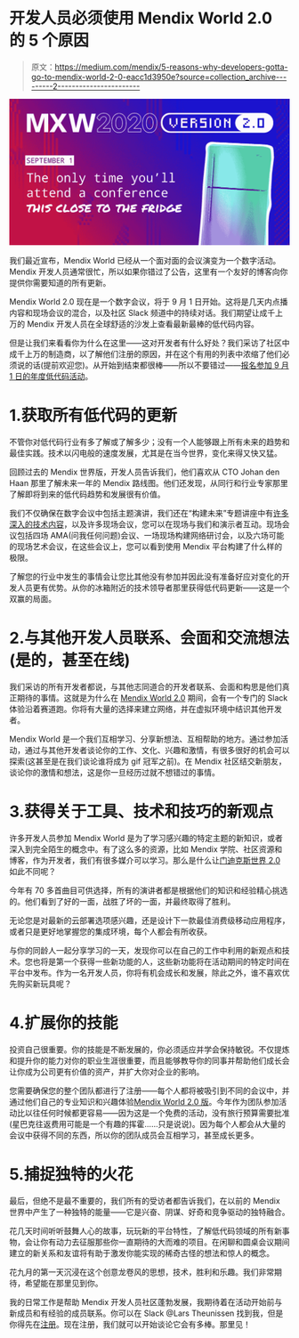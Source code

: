 # 开发人员必须使用 Mendix World 2.0 的 5 个原因

> 原文：<https://medium.com/mendix/5-reasons-why-developers-gotta-go-to-mendix-world-2-0-eacc1d3950e?source=collection_archive---------2----------------------->

![](img/fa4425ec459adb846cdc84a5e52976ac.png)

我们最近宣布，Mendix World 已经从一个面对面的会议演变为一个数字活动。Mendix 开发人员通常很忙，所以如果你错过了公告，这里有一个友好的博客向你提供你需要知道的所有更新。

Mendix World 2.0 现在是一个数字会议，将于 9 月 1 日开始。这将是几天内点播内容和现场会议的混合，以及社区 Slack 频道中的持续对话。我们期望让成千上万的 Mendix 开发人员在全球舒适的沙发上查看最新最棒的低代码内容。

但是让我们来看看你为什么在这里——这对开发者有什么好处？我们采访了社区中成千上万的制造商，以了解他们注册的原因，并在这个有用的列表中浓缩了他们必须说的话(提前欢迎您)。从开始到结束都很棒——所以不要错过——[报名参加 9 月 1 日的年度低代码活动](https://www.mendix.com/mendix-world/?utm_medium=referral&utm_source=CommunityBlog&utm_campaign=GL-CE-2020-09-01-Mendix-World)。

# 1.获取所有低代码的更新

不管你对低代码行业有多了解或了解多少；没有一个人能够跟上所有未来的趋势和最佳实践。技术以闪电般的速度发展，尤其是在当今世界，变化来得又快又猛。

回顾过去的 Mendix 世界版，开发人员告诉我们，他们喜欢从 CTO Johan den Haan 那里了解未来一年的 Mendix 路线图。他们还发现，从同行和行业专家那里了解即将到来的低代码趋势和发展很有价值。

我们不仅确保在数字会议中包括主题演讲，我们还在“构建未来”专题讲座中有[许多深入的技术内容](https://www.mendix.com/mendix-world/?utm_medium=referral&utm_source=CommunityBlog&utm_campaign=GL-CE-2020-09-01-Mendix-World)，以及许多现场会议，您可以在现场与我们和演示者互动。现场会议包括四场 AMA(问我任何问题)会议、一场现场构建网络研讨会，以及六场可能的现场艺术会议，在这些会议上，您可以看到使用 Mendix 平台构建了什么样的极限。

了解您的行业中发生的事情会让您比其他没有参加并因此没有准备好应对变化的开发人员更有优势。从你的冰箱附近的技术领导者那里获得低代码更新——这是一个双赢的局面。

# 2.与其他开发人员联系、会面和交流想法(是的，甚至在线)

我们采访的所有开发者都说，与其他志同道合的开发者联系、会面和构思是他们真正期待的事情。这就是为什么在 [Mendix World 2.0](https://www.mendix.com/mendix-world/?utm_medium=referral&utm_source=CommunityBlog&utm_campaign=GL-CE-2020-09-01-Mendix-World) 期间，会有一个专门的 Slack 体验沿着赛道跑。你将有大量的选择来建立网络，并在虚拟环境中结识其他开发者。

Mendix World 是一个我们互相学习、分享新想法、互相帮助的地方。通过参加活动，通过与其他开发者谈论你的工作、文化、兴趣和激情，有很多很好的机会可以探索(这甚至是在我们谈论谁将成为 gif 冠军之前)。在 Mendix 社区结交新朋友，谈论你的激情和想法，这是你一旦经历过就不想错过的事情。

# 3.获得关于工具、技术和技巧的新观点

许多开发人员参加 Mendix World 是为了学习感兴趣的特定主题的新知识，或者深入到完全陌生的概念中。有了这么多的资源，比如 Mendix 学院、社区资源和博客，作为开发者，我们有很多媒介可以学习。那么是什么让[门迪克斯世界 2.0](https://www.mendix.com/mendix-world/?utm_medium=referral&utm_source=CommunityBlog&utm_campaign=GL-CE-2020-09-01-Mendix-World) 如此不同呢？

今年有 70 多首曲目可供选择，所有的演讲者都是根据他们的知识和经验精心挑选的。他们看到了好的一面，战胜了坏的一面，并最终取得了胜利。

无论您是对最新的云部署选项感兴趣，还是设计下一款最佳消费级移动应用程序，或者只是更好地掌握您的集成环境，每个人都会有所收获。

与你的同龄人一起分享学习的一天，发现你可以在自己的工作中利用的新观点和技术。您也将是第一个获得一些新功能的人，这些新功能将在活动期间的特定时间在平台中发布。作为一名开发人员，你将有机会成长和发展，除此之外，谁不喜欢优先购买新玩具呢？

# 4.扩展你的技能

投资自己很重要。你的技能是不断发展的，你必须适应并学会保持敏锐。不仅提炼和提升你的能力对你的职业生涯很重要，而且能够教导你的同事并帮助他们成长会让你成为公司更有价值的资产，并扩大你对企业的影响。

您需要确保您的整个团队都进行了注册——每个人都将被吸引到不同的会议中，并通过他们自己的专业知识和兴趣体验[Mendix World 2.0 版](https://www.mendix.com/mendix-world/?utm_medium=referral&utm_source=CommunityBlog&utm_campaign=GL-CE-2020-09-01-Mendix-World)。今年作为团队参加活动比以往任何时候都更容易——因为这是一个免费的活动，没有旅行预算需要批准(星巴克往返费用可能是一个有趣的挥霍……只是说说)。因为每个人都会从大量的会议中获得不同的东西，所以你的团队成员会互相学习，甚至成长更多。

# 5.捕捉独特的火花

最后，但绝不是最不重要的，我们所有的受访者都告诉我们，在以前的 Mendix 世界中产生了一种独特的能量——它是兴奋、阴谋、好奇和竞争驱动的独特融合。

花几天时间听听鼓舞人心的故事，玩玩新的平台特性，了解低代码领域的所有新事物，会让你有动力去征服那些你一直期待的大而难的项目。在闲聊和圆桌会议期间建立的新关系和友谊将有助于激发你能实现的稀奇古怪的想法和惊人的概念。

花九月的第一天沉浸在这个创意龙卷风的思想，技术，胜利和乐趣。我们非常期待，希望能在那里见到你。

我的日常工作是帮助 Mendix 开发人员社区蓬勃发展，我期待着在活动开始前与新成员和有经验的成员联系。你可以在 Slack @Lars Theunissen 找到我，但是你得先在[注册](https://www.mendix.com/mendix-world/?utm_medium=referral&utm_source=CommunityBlog&utm_campaign=GL-CE-2020-09-01-Mendix-World)。现在注册，我们就可以开始谈论它会有多棒。那里见！